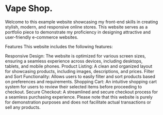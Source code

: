 # Vape Shop.

Welcome to this example website showcasing my front-end skills in creating stylish, modern, and responsive online stores. This website serves as a portfolio piece to demonstrate my proficiency in designing attractive and user-friendly e-commerce websites.

Features
This website includes the following features:

Responsive Design: The website is optimized for various screen sizes, ensuring a seamless experience across devices, including desktops, tablets, and mobile phones.
Product Listing: A clean and organized layout for showcasing products, including images, descriptions, and prices.
Filter and Sort Functionality: Allows users to easily filter and sort products based on preferences and requirements.
Shopping Cart: An intuitive shopping cart system for users to review their selected items before proceeding to checkout.
Secure Checkout: A streamlined and secure checkout process for a seamless purchasing experience.
Please note that this website is purely for demonstration purposes and does not facilitate actual transactions or sell any products.
